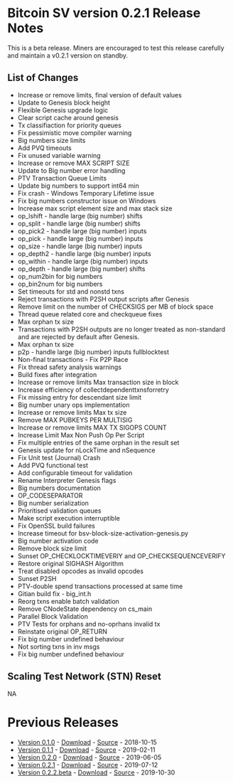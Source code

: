 # Bitcoin SV version 0.2.1 Release Notes

This is a beta release. Miners are encouraged to test this release carefully and maintain a v0.2.1 version on standby.

## List of Changes
* Increase or remove limits, final version of default values
* Update to Genesis block height
* Flexible Genesis upgrade logic
* Clear script cache around genesis
* Tx classifiaction for priority queues
* Fix pessimistic move compiler warning
* Big numbers size limits
* Add PVQ timeouts
* Fix unused variable warning
* Increase or remove MAX SCRIPT SIZE
* Update to Big number error handling
* PTV Transaction Queue Limits
* Update big numbers to support int64 min
* Fix crash - Windows Temporary Lifetime issue
* Fix big numbers constructor issue on Windows
* Increase max script element size and max stack size
* op_lshift - handle large (big number) shifts
* op_split - handle large (big number) shifts
* op_pick2 - handle large (big number) inputs
* op_pick - handle large (big number) inputs
* op_size - handle large (big number) inputs
* op_depth2 - handle large (big number) inputs
* op_within - handle large (big number) inputs
* op_depth - handle large (big number) shifts
* op_num2bin for big numbers
* op_bin2num for big numbers
* Set timeouts for std and nonstd txns
* Reject transactions with P2SH output scripts after Genesis
* Remove limit on the number of CHECKSIGS per MB of block space
* Thread queue related core and checkqueue fixes
* Max orphan tx size
* Transactions with P2SH outputs are no longer treated as non-standard and are rejected by default after Genesis.
* Max orphan tx size
* p2p - handle large (big number) inputs  fullblocktest
* Non-final transactions - Fix P2P Race
* Fix thread safety analysis warnings
* Build fixes after integration
* Increase or remove limits Max transaction size in block
* Increase efficiency of collectdependenttxnsforretry
* Fix missing entry for descendant size limit
* Big number unary ops implementation
* Increase or remove limits Max tx size
* Remove MAX PUBKEYS PER MULTISIG
* Increase or remove limits MAX TX SIGOPS COUNT
* Increase Limit Max Non Push Op Per Script
* Fix multiple entries of the same orphan in the result set
* Genesis update for nLockTime and nSequence
* Fix Unit test (Journal) Crash
* Add PVQ functional test
* Add configurable timeout for validation
* Rename Interpreter Genesis flags
* Big numbers documentation
* OP_CODESEPARATOR
* Big number serialization
* Prioritised validation queues
* Make script execution interruptible
* Fix OpenSSL build failures
* Increase timeout for bsv-block-size-activation-genesis.py
* Big number activation code
* Remove block size limit
* Sunset OP_CHECKLOCKTIMEVERIY and OP_CHECKSEQUENCEVERIFY
* Restore original SIGHASH Algorithm
* Treat disabled opcodes as invalid opcodes
* Sunset P2SH
* PTV-double spend transactions processed at same time
* Gitian build fix - big_int.h
* Reorg txns enable batch validation
* Remove CNodeState dependency on cs_main
* Parallel Block Validation
* PTV Tests for orphans and no-oprhans invalid tx
* Reinstate original OP_RETURN
* Fix big number undefined behaviour
* Not sorting txns in inv msgs
* Fix big number undefined behaviour

## Scaling Test Network (STN) Reset
NA

# Previous Releases
* [Version 0.1.0](release-notes-v0.1.0.md) - [Download](https://download.bitcoinsv.io/bitcoinsv/0.1.0/) - [Source](https://github.com/bitcoin-sv/bitcoin-sv/tree/v0.1.0) - 2018-10-15
* [Version 0.1.1](release-notes-v0.1.1.md) - [Download](https://download.bitcoinsv.io/bitcoinsv/0.1.1/) - [Source](https://github.com/bitcoin-sv/bitcoin-sv/tree/v0.1.1) - 2019-02-11
* [Version 0.2.0](release-notes-v0.2.0.md) - [Download](https://download.bitcoinsv.io/bitcoinsv/0.2.0/) - [Source](https://github.com/bitcoin-sv/bitcoin-sv/tree/v0.2.0) - 2019-06-05
* [Version 0.2.1](release-notes-v0.2.1.md) - [Download](https://download.bitcoinsv.io/bitcoinsv/0.2.1/) - [Source](https://github.com/bitcoin-sv/bitcoin-sv/tree/v0.2.1) - 2019-07-12
* [Version 0.2.2.beta](release-notes-v0.2.2-beta.md) - [Download](https://download.bitcoinsv.io/bitcoinsv/0.2.2.beta/) - [Source](https://github.com/bitcoin-sv/bitcoin-sv/tree/v0.2.2.beta) - 2019-10-30
